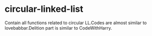 # circular-linked-list
Contain all functions related to circular LL.Codes are almost similar to lovebabbar.Delition part is similar to CodeWithHarry.
